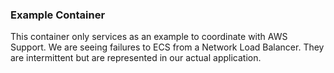 ### Example Container

This container only services as an example to coordinate with AWS Support. We are seeing failures to ECS from a Network Load Balancer. They are intermittent but are represented in our actual application.
